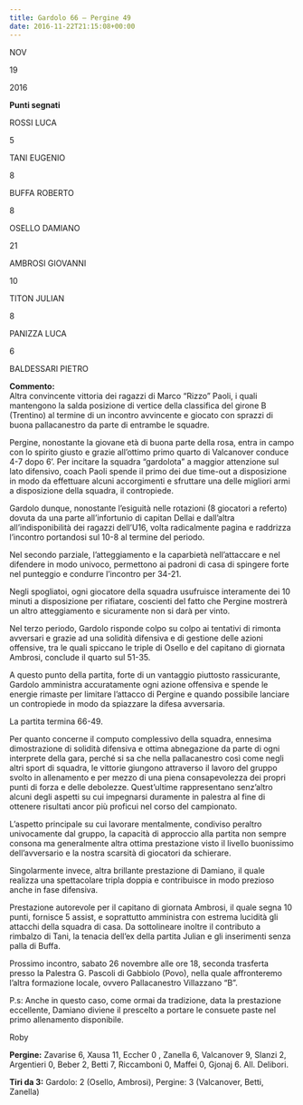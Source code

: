 ```yaml
---
title: Gardolo 66 – Pergine 49
date: 2016-11-22T21:15:08+00:00
---
```

NOV

19

2016

**Punti segnati**

ROSSI LUCA

5

TANI EUGENIO

8

BUFFA ROBERTO

8

OSELLO DAMIANO

21

AMBROSI GIOVANNI

10

TITON JULIAN

8

PANIZZA LUCA

6

BALDESSARI PIETRO

**Commento:**  
Altra convincente vittoria dei ragazzi di Marco “Rizzo” Paoli, i quali mantengono la salda posizione di vertice della classifica del girone B (Trentino) al termine di un incontro avvincente e giocato con sprazzi di buona pallacanestro da parte di entrambe le squadre.

Pergine, nonostante la giovane età di buona parte della rosa, entra in campo con lo spirito giusto e grazie all’ottimo primo quarto di Valcanover conduce 4-7 dopo 6’. Per incitare la squadra “gardolota” a maggior attenzione sul lato difensivo, coach Paoli spende il primo dei due time-out a disposizione in modo da effettuare alcuni accorgimenti e sfruttare una delle migliori armi a disposizione della squadra, il contropiede.

Gardolo dunque, nonostante l’esiguità nelle rotazioni (8 giocatori a referto) dovuta da una parte all’infortunio di capitan Dellai e dall’altra all’indisponibilità dei ragazzi dell’U16, volta radicalmente pagina e raddrizza l’incontro portandosi sul 10-8 al termine del periodo.

Nel secondo parziale, l’atteggiamento e la caparbietà nell’attaccare e nel difendere in modo univoco, permettono ai padroni di casa di spingere forte nel punteggio e condurre l’incontro per 34-21.

Negli spogliatoi, ogni giocatore della squadra usufruisce interamente dei 10 minuti a disposizione per rifiatare, coscienti del fatto che Pergine mostrerà un altro atteggiamento e sicuramente non si darà per vinto.

Nel terzo periodo, Gardolo risponde colpo su colpo ai tentativi di rimonta avversari e grazie ad una solidità difensiva e di gestione delle azioni offensive, tra le quali spiccano le triple di Osello e del capitano di giornata Ambrosi, conclude il quarto sul 51-35.

A questo punto della partita, forte di un vantaggio piuttosto rassicurante, Gardolo amministra accuratamente ogni azione offensiva e spende le energie rimaste per limitare l’attacco di Pergine e quando possibile lanciare un contropiede in modo da spiazzare la difesa avversaria.

La partita termina 66-49.

Per quanto concerne il computo complessivo della squadra, ennesima dimostrazione di solidità difensiva e ottima abnegazione da parte di ogni interprete della gara, perché si sa che nella pallacanestro così come negli altri sport di squadra, le vittorie giungono attraverso il lavoro del gruppo svolto in allenamento e per mezzo di una piena consapevolezza dei propri punti di forza e delle debolezze. Quest’ultime rappresentano senz’altro alcuni degli aspetti su cui impegnarsi duramente in palestra al fine di ottenere risultati ancor più proficui nel corso del campionato.

L’aspetto principale su cui lavorare mentalmente, condiviso peraltro univocamente dal gruppo, la capacità di approccio alla partita non sempre consona ma generalmente altra ottima prestazione visto il livello buonissimo dell’avversario e la nostra scarsità di giocatori da schierare.

Singolarmente invece, altra brillante prestazione di Damiano, il quale realizza una spettacolare tripla doppia e contribuisce in modo prezioso anche in fase difensiva.

Prestazione autorevole per il capitano di giornata Ambrosi, il quale segna 10 punti, fornisce 5 assist, e soprattutto amministra con estrema lucidità gli attacchi della squadra di casa. Da sottolineare inoltre il contributo a rimbalzo di Tani, la tenacia dell’ex della partita Julian e gli inserimenti senza palla di Buffa.

Prossimo incontro, sabato 26 novembre alle ore 18, seconda trasferta presso la Palestra G. Pascoli di Gabbiolo (Povo), nella quale affronteremo l’altra formazione locale, ovvero Pallacanestro Villazzano “B”.

P.s: Anche in questo caso, come ormai da tradizione, data la prestazione eccellente, Damiano diviene il prescelto a portare le consuete paste nel primo allenamento disponibile.

Roby

**Pergine:** Zavarise 6, Xausa 11, Eccher 0 , Zanella 6, Valcanover 9, Slanzi 2, Argentieri 0, Beber 2, Betti 7, Riccamboni 0, Maffei 0, Gjonaj 6. All. Delibori.

**Tiri da 3:** Gardolo: 2 (Osello, Ambrosi), Pergine: 3 (Valcanover, Betti, Zanella)